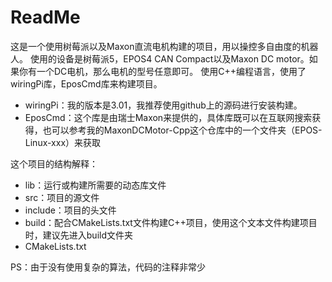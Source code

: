 # ReadMe
这是一个使用树莓派以及Maxon直流电机构建的项目，用以操控多自由度的机器人。
使用的设备是树莓派5，EPOS4 CAN Compact以及Maxon DC motor。如果你有一个DC电机，那么电机的型号任意即可。
使用C++编程语言，使用了wiringPi库，EposCmd库来构建项目。
- wiringPi：我的版本是3.01，我推荐使用github上的源码进行安装构建。
- EposCmd：这个库是由瑞士Maxon来提供的，具体库既可以在互联网搜索获得，也可以参考我的MaxonDCMotor-Cpp这个仓库中的一个文件夹（EPOS-Linux-xxx）来获取

这个项目的结构解释：
- lib：运行或构建所需要的动态库文件
- src：项目的源文件
- include：项目的头文件
- build：配合CMakeLists.txt文件构建C++项目，使用这个文本文件构建项目时，建议先进入build文件夹
- CMakeLists.txt

PS：由于没有使用复杂的算法，代码的注释非常少
